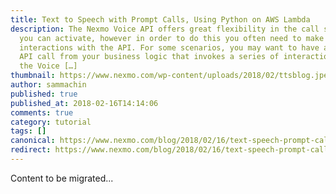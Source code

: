 ```yaml
---
title: Text to Speech with Prompt Calls, Using Python on AWS Lambda
description: The Nexmo Voice API offers great flexibility in the call scenarios
  you can activate, however in order to do this you often need to make several
  interactions with the API. For some scenarios, you may want to have a single
  API call from your business logic that invokes a series of interactions with
  the Voice […]
thumbnail: https://www.nexmo.com/wp-content/uploads/2018/02/ttsblog.jpeg
author: sammachin
published: true
published_at: 2018-02-16T14:14:06
comments: true
category: tutorial
tags: []
canonical: https://www.nexmo.com/blog/2018/02/16/text-speech-prompt-calls-using-python-aws-lambda-dr
redirect: https://www.nexmo.com/blog/2018/02/16/text-speech-prompt-calls-using-python-aws-lambda-dr
---
```

Content to be migrated...